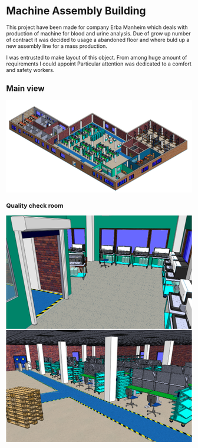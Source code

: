 # Machine Assembly Building
This project have been made for company Erba Manheim which deals with production of machine for blood and urine analysis. Due of grow up number of contract it was decided to usage  a abandoned floor and where buld up a new assembly line for a mass production.

I was entrusted to make layout of this object. From among huge amount of requirements I could appoint 
Particular attention was dedicated to a comfort and safety workers.

## Main view
<p float="left">
  <img src="/photo/AssBuilding_1.PNG" width="750" /> 
  
### Quality check room
<p float="left">
  <img src="/photo/AssBuilding_5.PNG" width="600" />
  <img src="/photo/AssBuilding_6.PNG" width="600" /> 
</p>
